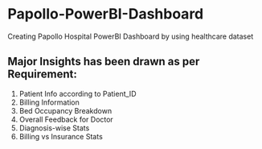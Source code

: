 # Papollo-PowerBI-Dashboard
Creating Papollo Hospital PowerBI Dashboard by using healthcare dataset

## Major Insights has been drawn as per Requirement:

1. Patient Info according to Patient_ID
2. Billing Information
3. Bed Occupancy Breakdown
4. Overall Feedback for Doctor
5. Diagnosis-wise Stats
6. Billing vs Insurance Stats
